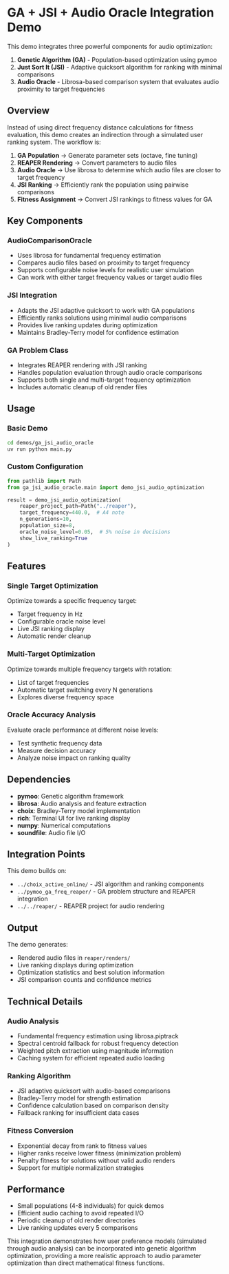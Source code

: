 # GA + JSI + Audio Oracle Integration Demo

This demo integrates three powerful components for audio optimization:

1. **Genetic Algorithm (GA)** - Population-based optimization using pymoo
2. **Just Sort It (JSI)** - Adaptive quicksort algorithm for ranking with minimal comparisons
3. **Audio Oracle** - Librosa-based comparison system that evaluates audio proximity to target frequencies

## Overview

Instead of using direct frequency distance calculations for fitness evaluation, this demo creates an indirection through a simulated user ranking system. The workflow is:

1. **GA Population** → Generate parameter sets (octave, fine tuning)
2. **REAPER Rendering** → Convert parameters to audio files
3. **Audio Oracle** → Use librosa to determine which audio files are closer to target frequency
4. **JSI Ranking** → Efficiently rank the population using pairwise comparisons
5. **Fitness Assignment** → Convert JSI rankings to fitness values for GA

## Key Components

### AudioComparisonOracle
- Uses librosa for fundamental frequency estimation
- Compares audio files based on proximity to target frequency
- Supports configurable noise levels for realistic user simulation
- Can work with either target frequency values or target audio files

### JSI Integration
- Adapts the JSI adaptive quicksort to work with GA populations
- Efficiently ranks solutions using minimal audio comparisons
- Provides live ranking updates during optimization
- Maintains Bradley-Terry model for confidence estimation

### GA Problem Class
- Integrates REAPER rendering with JSI ranking
- Handles population evaluation through audio oracle comparisons
- Supports both single and multi-target frequency optimization
- Includes automatic cleanup of old render files

## Usage

### Basic Demo
```bash
cd demos/ga_jsi_audio_oracle
uv run python main.py
```

### Custom Configuration
```python
from pathlib import Path
from ga_jsi_audio_oracle.main import demo_jsi_audio_optimization

result = demo_jsi_audio_optimization(
    reaper_project_path=Path("../reaper"),
    target_frequency=440.0,  # A4 note
    n_generations=10,
    population_size=8,
    oracle_noise_level=0.05,  # 5% noise in decisions
    show_live_ranking=True
)
```

## Features

### Single Target Optimization
Optimize towards a specific frequency target:
- Target frequency in Hz
- Configurable oracle noise level
- Live JSI ranking display
- Automatic render cleanup

### Multi-Target Optimization
Optimize towards multiple frequency targets with rotation:
- List of target frequencies
- Automatic target switching every N generations
- Explores diverse frequency space

### Oracle Accuracy Analysis
Evaluate oracle performance at different noise levels:
- Test synthetic frequency data
- Measure decision accuracy
- Analyze noise impact on ranking quality

## Dependencies

- **pymoo**: Genetic algorithm framework
- **librosa**: Audio analysis and feature extraction
- **choix**: Bradley-Terry model implementation
- **rich**: Terminal UI for live ranking display
- **numpy**: Numerical computations
- **soundfile**: Audio file I/O

## Integration Points

This demo builds on:
- `../choix_active_online/` - JSI algorithm and ranking components
- `../pymoo_ga_freq_reaper/` - GA problem structure and REAPER integration
- `../../reaper/` - REAPER project for audio rendering

## Output

The demo generates:
- Rendered audio files in `reaper/renders/`
- Live ranking displays during optimization
- Optimization statistics and best solution information
- JSI comparison counts and confidence metrics

## Technical Details

### Audio Analysis
- Fundamental frequency estimation using librosa.piptrack
- Spectral centroid fallback for robust frequency detection
- Weighted pitch extraction using magnitude information
- Caching system for efficient repeated audio loading

### Ranking Algorithm
- JSI adaptive quicksort with audio-based comparisons
- Bradley-Terry model for strength estimation
- Confidence calculation based on comparison density
- Fallback ranking for insufficient data cases

### Fitness Conversion
- Exponential decay from rank to fitness values
- Higher ranks receive lower fitness (minimization problem)
- Penalty fitness for solutions without valid audio renders
- Support for multiple normalization strategies

## Performance

- Small populations (4-8 individuals) for quick demos
- Efficient audio caching to avoid repeated I/O
- Periodic cleanup of old render directories
- Live ranking updates every 5 comparisons

This integration demonstrates how user preference models (simulated through audio analysis) can be incorporated into genetic algorithm optimization, providing a more realistic approach to audio parameter optimization than direct mathematical fitness functions.
